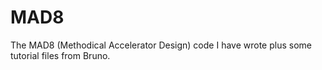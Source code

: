 # MAD8
The MAD8 (Methodical Accelerator Design) code I have wrote plus some tutorial files from Bruno.

